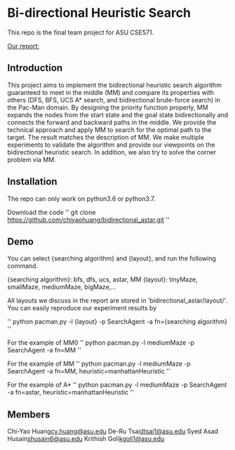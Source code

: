 # Bi-directional Heuristic Search

This repo is the final team project for ASU CSE571.

[Our report:](link)

## Introduction

This project aims to implement the bidirectional heuristic search algorithm guaranteed to meet in the middle (MM) and compare its properties with others (DFS, BFS, UCS A* search, and bidirectional brute-force search) in the Pac-Man domain. By designing the priority function properly, MM expands the nodes from the start state and the goal state bidirectionally and connects the forward and backward paths in the middle. We provide the technical approach and apply MM to search for the optimal path to the target. The result matches the description of MM. We make multiple experiments to validate the algorithm and provide our viewpoints on the bidirectional heuristic search. In addition, we also try to solve the corner problem via MM. 


## Installation

The repo can only work on python3.6 or python3.7.

Download the code
''
git clone https://github.com/chiyaohuang/bidirectional_astar.git
'' 

## Demo

You can select {searching algorithm} and {layout}, and run the following command.

{searching algorithm}: bfs, dfs, ucs, astar, MM
{layout}: tinyMaze, smallMaze, mediumMaze, bigMaze,...

All layouts we discuss in the report are stored in 'bidirectional_astar/layout/'. You can easily reproduce our experiment results by

''
python pacman.py -l {layout} -p SearchAgent -a fn={searching algorithm}
''

For the example of MM0
''
python pacman.py -l mediumMaze -p SearchAgent -a fn=MM
''

For the example of MM
''
python pacman.py -l mediumMaze -p SearchAgent -a fn=MM, heuristic=manhattanHeuristic
''

For the example of A*
''
python pacman.py -l mediumMaze -p SearchAgent -a fn=astar, heuristic=manhattanHeuristic
''

## Members

Chi-Yao Huang[cy.huang@asu.edu](cy.huang@asu.edu)
De-Ru Tsai[dtsai1@asu.edu](dtsai1@asu.edu)
Syed Asad Husain[shusain6@asu.edu](shusain6@asu.edu)
Krithish Goli[kgoli1@asu.edu](kgoli1@asu.edu)
